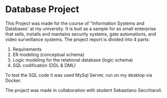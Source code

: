 # Database Project

This Project was made for the course of "Information Systems and Databases' at my university. It is buit as a sample for as small enterprise that sells, installs and mantains security systems, gate automations, and video surveillance systems. The project report is divided into 4 parts:
1. Requirements
2. ER modeling (conceptual schema)
3. Logic modeling for the relational database (logic schema)
4. SQL codification (DDL & DML)

To test the SQL code it was used MySql Server, run on my desktop via Docker.

The project was made in collaboration with student Sebastiano Secchiaroli.
